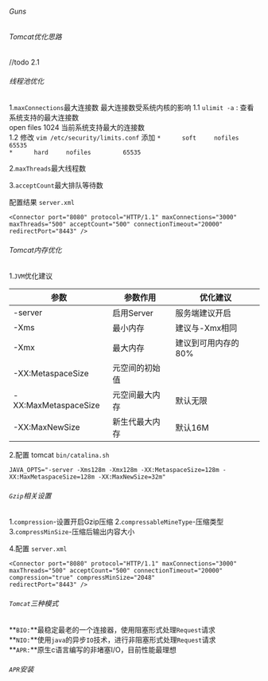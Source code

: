 ###### Guns


###### Tomcat优化思路

//todo 2.1 


###### 线程池优化
1.`maxConnections`最大连接数
最大连接数受系统内核的影响
	1.1 `ulimit -a` : 查看系统支持的最大连接数    
	     open files 1024 当前系统支持最大的连接数   
    1.2 修改 `vim /etc/security/limits.conf`
        添加 `*      soft     nofiles        65535`  
            `*      hard     nofiles         65535`  

2.`maxThreads`最大线程数


3.`acceptCount`最大排队等待数

配置结果 `server.xml`
```
<Connector port="8080" protocol="HTTP/1.1" maxConnections="3000"
maxThreads="500" acceptCount="500" connectionTimeout="20000" redirectPort="8443" />
```

###### Tomcat内存优化

1.`JVM`优化建议

| 参数                 | 参数作用       | 优化建议            |
| -------------------- | -------------- | ------------------- |
| -server              | 启用Server     | 服务端建议开启      |
| -Xms                 | 最小内存       | 建议与-Xmx相同      |
| -Xmx                 | 最大内存       | 建议到可用内存的80% |
| -XX:MetaspaceSize    | 元空间的初始值 |                     |
| -XX:MaxMetaspaceSize | 元空间最大内存 | 默认无限            |
| -XX:MaxNewSize       | 新生代最大内存 | 默认16M             |


2.配置
tomcat `bin/catalina.sh`

`JAVA_OPTS="-server -Xms128m -Xmx128m -XX:MetaspaceSize=128m -XX:MaxMetaspaceSize=128m -XX:MaxNewSize=32m"`

###### `Gzip`相关设置
1.`compression`-设置开启Gzip压缩
2.`compressableMineType`-压缩类型
3.`compressMinSize`-压缩后输出内容大小

4.配置 `server.xml`

```
<Connector port="8080" protocol="HTTP/1.1" maxConnections="3000"
maxThreads="500" acceptCount="500" connectionTimeout="20000"
compression="true" compressMinSize="2048"
redirectPort="8443" />
```

###### 	`Tomcat`三种模式

**`BIO:`**最稳定最老的一个连接器，使用阻塞形式处理`Request`请求  
**`NIO:`**使用`java`的异步`IO`技术，进行非阻塞形式处理`Request`请求  
**`APR:`**原生c语言编写的非堵塞I/O，目前性能最理想  

###### `APR`安装

